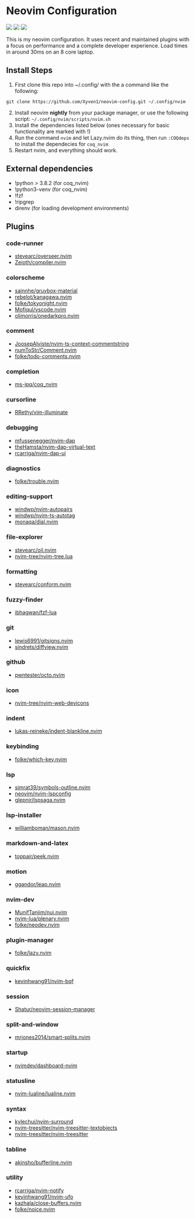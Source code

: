 # Neovim Configuration

<a href="https://dotfyle.com/xyven1/neovim-config"><img src="https://dotfyle.com/xyven1/neovim-config/badges/plugins?style=flat" /></a>
<a href="https://dotfyle.com/xyven1/neovim-config"><img src="https://dotfyle.com/xyven1/neovim-config/badges/leaderkey?style=flat" /></a>
<a href="https://dotfyle.com/xyven1/neovim-config"><img src="https://dotfyle.com/xyven1/neovim-config/badges/plugin-manager?style=flat" /></a>

This is my neovim configuration. It uses recent and maintained plugins with a focus on performance and a complete developer experience. Load times in around 30ms on an 8 core laptop.

## Install Steps

1. First clone this repo into ~/.config/ with the a command like the following:

`git clone https://github.com/Xyven1/neovim-config.git ~/.config/nvim`

2. Install neovim **nightly** from your package manager, or use the following script:  `~/.config/nvim/scripts/nvim.sh`
4. Install the dependencies listed below (ones necessary for basic functionality are marked with !)
3. Run the command `nvim` and let Lazy.nvim do its thing, then run `:COQdeps` to install the dependecies for `coq_nvim`
4. Restart nvim, and everything should work.

## External dependencies
- !python > 3.8.2 (for coq_nvim)
- !python3-venv (for coq_nvim)
- !fzf
- !ripgrep
- direnv (for loading development environments)

## Plugins

### code-runner

+ [stevearc/overseer.nvim](https://dotfyle.com/plugins/stevearc/overseer.nvim)
+ [Zeioth/compiler.nvim](https://dotfyle.com/plugins/Zeioth/compiler.nvim)
### colorscheme

+ [sainnhe/gruvbox-material](https://dotfyle.com/plugins/sainnhe/gruvbox-material)
+ [rebelot/kanagawa.nvim](https://dotfyle.com/plugins/rebelot/kanagawa.nvim)
+ [folke/tokyonight.nvim](https://dotfyle.com/plugins/folke/tokyonight.nvim)
+ [Mofiqul/vscode.nvim](https://dotfyle.com/plugins/Mofiqul/vscode.nvim)
+ [olimorris/onedarkpro.nvim](https://dotfyle.com/plugins/olimorris/onedarkpro.nvim)
### comment

+ [JoosepAlviste/nvim-ts-context-commentstring](https://dotfyle.com/plugins/JoosepAlviste/nvim-ts-context-commentstring)
+ [numToStr/Comment.nvim](https://dotfyle.com/plugins/numToStr/Comment.nvim)
+ [folke/todo-comments.nvim](https://dotfyle.com/plugins/folke/todo-comments.nvim)
### completion

+ [ms-jpq/coq_nvim](https://dotfyle.com/plugins/ms-jpq/coq_nvim)
### cursorline

+ [RRethy/vim-illuminate](https://dotfyle.com/plugins/RRethy/vim-illuminate)
### debugging

+ [mfussenegger/nvim-dap](https://dotfyle.com/plugins/mfussenegger/nvim-dap)
+ [theHamsta/nvim-dap-virtual-text](https://dotfyle.com/plugins/theHamsta/nvim-dap-virtual-text)
+ [rcarriga/nvim-dap-ui](https://dotfyle.com/plugins/rcarriga/nvim-dap-ui)
### diagnostics

+ [folke/trouble.nvim](https://dotfyle.com/plugins/folke/trouble.nvim)
### editing-support

+ [windwp/nvim-autopairs](https://dotfyle.com/plugins/windwp/nvim-autopairs)
+ [windwp/nvim-ts-autotag](https://dotfyle.com/plugins/windwp/nvim-ts-autotag)
+ [monaqa/dial.nvim](https://dotfyle.com/plugins/monaqa/dial.nvim)
### file-explorer

+ [stevearc/oil.nvim](https://dotfyle.com/plugins/stevearc/oil.nvim)
+ [nvim-tree/nvim-tree.lua](https://dotfyle.com/plugins/nvim-tree/nvim-tree.lua)
### formatting

+ [stevearc/conform.nvim](https://dotfyle.com/plugins/stevearc/conform.nvim)
### fuzzy-finder

+ [ibhagwan/fzf-lua](https://dotfyle.com/plugins/ibhagwan/fzf-lua)
### git

+ [lewis6991/gitsigns.nvim](https://dotfyle.com/plugins/lewis6991/gitsigns.nvim)
+ [sindrets/diffview.nvim](https://dotfyle.com/plugins/sindrets/diffview.nvim)
### github

+ [pwntester/octo.nvim](https://dotfyle.com/plugins/pwntester/octo.nvim)
### icon

+ [nvim-tree/nvim-web-devicons](https://dotfyle.com/plugins/nvim-tree/nvim-web-devicons)
### indent

+ [lukas-reineke/indent-blankline.nvim](https://dotfyle.com/plugins/lukas-reineke/indent-blankline.nvim)
### keybinding

+ [folke/which-key.nvim](https://dotfyle.com/plugins/folke/which-key.nvim)
### lsp

+ [simrat39/symbols-outline.nvim](https://dotfyle.com/plugins/simrat39/symbols-outline.nvim)
+ [neovim/nvim-lspconfig](https://dotfyle.com/plugins/neovim/nvim-lspconfig)
+ [glepnir/lspsaga.nvim](https://dotfyle.com/plugins/glepnir/lspsaga.nvim)
### lsp-installer

+ [williamboman/mason.nvim](https://dotfyle.com/plugins/williamboman/mason.nvim)
### markdown-and-latex

+ [toppair/peek.nvim](https://dotfyle.com/plugins/toppair/peek.nvim)
### motion

+ [ggandor/leap.nvim](https://dotfyle.com/plugins/ggandor/leap.nvim)
### nvim-dev

+ [MunifTanjim/nui.nvim](https://dotfyle.com/plugins/MunifTanjim/nui.nvim)
+ [nvim-lua/plenary.nvim](https://dotfyle.com/plugins/nvim-lua/plenary.nvim)
+ [folke/neodev.nvim](https://dotfyle.com/plugins/folke/neodev.nvim)
### plugin-manager

+ [folke/lazy.nvim](https://dotfyle.com/plugins/folke/lazy.nvim)
### quickfix

+ [kevinhwang91/nvim-bqf](https://dotfyle.com/plugins/kevinhwang91/nvim-bqf)
### session

+ [Shatur/neovim-session-manager](https://dotfyle.com/plugins/Shatur/neovim-session-manager)
### split-and-window

+ [mrjones2014/smart-splits.nvim](https://dotfyle.com/plugins/mrjones2014/smart-splits.nvim)
### startup

+ [nvimdev/dashboard-nvim](https://dotfyle.com/plugins/nvimdev/dashboard-nvim)
### statusline

+ [nvim-lualine/lualine.nvim](https://dotfyle.com/plugins/nvim-lualine/lualine.nvim)
### syntax

+ [kylechui/nvim-surround](https://dotfyle.com/plugins/kylechui/nvim-surround)
+ [nvim-treesitter/nvim-treesitter-textobjects](https://dotfyle.com/plugins/nvim-treesitter/nvim-treesitter-textobjects)
+ [nvim-treesitter/nvim-treesitter](https://dotfyle.com/plugins/nvim-treesitter/nvim-treesitter)
### tabline

+ [akinsho/bufferline.nvim](https://dotfyle.com/plugins/akinsho/bufferline.nvim)
### utility

+ [rcarriga/nvim-notify](https://dotfyle.com/plugins/rcarriga/nvim-notify)
+ [kevinhwang91/nvim-ufo](https://dotfyle.com/plugins/kevinhwang91/nvim-ufo)
+ [kazhala/close-buffers.nvim](https://dotfyle.com/plugins/kazhala/close-buffers.nvim)
+ [folke/noice.nvim](https://dotfyle.com/plugins/folke/noice.nvim)

